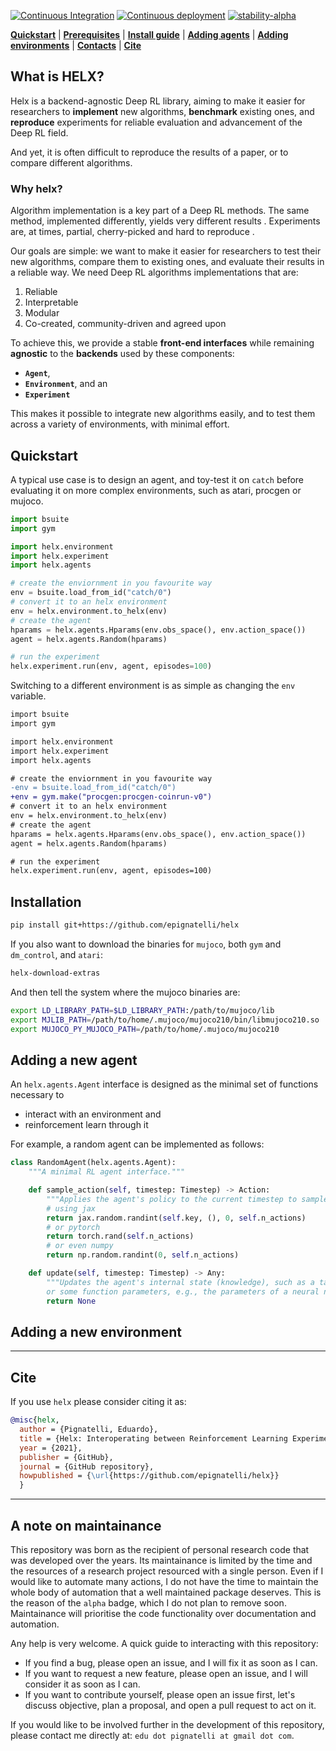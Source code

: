 [![Continuous Integration](https://github.com/epignatelli/helx/actions/workflows/CI.yml/badge.svg)](https://github.com/epignatelli/helx/actions/workflows/CI.yml)
[![Continuous deployment](https://github.com/epignatelli/helx/actions/workflows/CD.yml/badge.svg)](https://github.com/epignatelli/helx/actions/workflows/CD.yml)
[![stability-alpha](https://img.shields.io/badge/stability-alpha-f4d03f.svg)](https://github.com/mkenney/software-guides/blob/master/STABILITY-BADGES.md#alpha)

[**Quickstart**](#quickstart)
| [**Prerequisites**](#prerequisites)
| [**Install guide**](#Installation)
| [**Adding agents**](#install-guide)
| [**Adding environments**](#install-guide)
| [**Contacts**](#contacts)
| [**Cite**](#cite)

## What is HELX?
Helx is a backend-agnostic Deep RL library, aiming to make it easier for researchers to **implement** new algorithms, **benchmark** existing ones, and **reproduce** experiments for reliable evaluation and advancement of the Deep RL field.



And yet, it is often difficult to reproduce the results of a paper, or to compare different algorithms.


### Why helx?
Algorithm implementation is a key part of a Deep RL methods.
The same method, implemented differently, yields very different results []() .
Experiments are, at times, partial, cherry-picked and hard to reproduce []().

Our goals are simple: we want to make it easier for researchers to test their new algorithms, compare them to existing ones, and evaluate their results in a reliable way.
We need Deep RL algorithms implementations that are:
1. Reliable
2. Interpretable
3. Modular
4. Co-created, community-driven and agreed upon


To achieve this, we provide a stable **front-end interfaces** while remaining **agnostic** to the **backends** used by these components:
- **`Agent`**,
- **`Environment`**, and an
- **`Experiment`**

This makes it possible to integrate new algorithms easily, and to test them across a variety of environments, with minimal effort.

## Quickstart

A typical use case is to design an agent, and toy-test it on `catch` before evaluating it on more complex environments, such as atari, procgen or mujoco.

```python
import bsuite
import gym

import helx.environment
import helx.experiment
import helx.agents

# create the enviornment in you favourite way
env = bsuite.load_from_id("catch/0")
# convert it to an helx environment
env = helx.environment.to_helx(env)
# create the agent
hparams = helx.agents.Hparams(env.obs_space(), env.action_space())
agent = helx.agents.Random(hparams)

# run the experiment
helx.experiment.run(env, agent, episodes=100)
```


Switching to a different environment is as simple as changing the `env` variable.


```diff
import bsuite
import gym

import helx.environment
import helx.experiment
import helx.agents

# create the enviornment in you favourite way
-env = bsuite.load_from_id("catch/0")
+env = gym.make("procgen:procgen-coinrun-v0")
# convert it to an helx environment
env = helx.environment.to_helx(env)
# create the agent
hparams = helx.agents.Hparams(env.obs_space(), env.action_space())
agent = helx.agents.Random(hparams)

# run the experiment
helx.experiment.run(env, agent, episodes=100)
```


## Installation
```bash
pip install git+https://github.com/epignatelli/helx
```

If you also want to download the binaries for `mujoco`, both `gym` and `dm_control`, and `atari`:
```bash
helx-download-extras
```

And then tell the system where the mujoco binaries are:
```bash
export LD_LIBRARY_PATH=$LD_LIBRARY_PATH:/path/to/mujoco/lib
export MJLIB_PATH=/path/to/home/.mujoco/mujoco210/bin/libmujoco210.so
export MUJOCO_PY_MUJOCO_PATH=/path/to/home/.mujoco/mujoco210
```

## Adding a new agent
An `helx.agents.Agent` interface is designed as the minimal set of functions necessary to
- interact with an environment and
- reinforcement learn through it

For example, a random agent can be implemented as follows:

```python
class RandomAgent(helx.agents.Agent):
    """A minimal RL agent interface."""

    def sample_action(self, timestep: Timestep) -> Action:
        """Applies the agent's policy to the current timestep to sample an action."""
        # using jax
        return jax.random.randint(self.key, (), 0, self.n_actions)
        # or pytorch
        return torch.rand(self.n_actions)
        # or even numpy
        return np.random.randint(0, self.n_actions)

    def update(self, timestep: Timestep) -> Any:
        """Updates the agent's internal state (knowledge), such as a table,
        or some function parameters, e.g., the parameters of a neural network."""
        return None
```

## Adding a new environment



---
## Cite
If you use `helx` please consider citing it as:

```bibtex
@misc{helx,
  author = {Pignatelli, Eduardo},
  title = {Helx: Interoperating between Reinforcement Learning Experimental Protocols},
  year = {2021},
  publisher = {GitHub},
  journal = {GitHub repository},
  howpublished = {\url{https://github.com/epignatelli/helx}}
  }
```

---
## A note on maintainance
This repository was born as the recipient of personal research code that was developed over the years.
Its maintainance is limited by the time and the resources of a research project resourced with a single person.
Even if I would like to automate many actions, I do not have the time to maintain the whole body of automation that a well maintained package deserves.
This is the reason of the `alpha` badge, which I do not plan to remove soon.
Maintainance will prioritise the code functionality over documentation and automation.

Any help is very welcome.
A quick guide to interacting with this repository:
- If you find a bug, please open an issue, and I will fix it as soon as I can.
- If you want to request a new feature, please open an issue, and I will consider it as soon as I can.
- If you want to contribute yourself, please open an issue first, let's discuss objective, plan a proposal, and open a pull request to act on it.

If you would like to be involved further in the development of this repository, please contact me directly at: `edu dot pignatelli at gmail dot com`.
